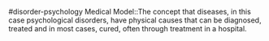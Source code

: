 #disorder-psychology 
Medical Model::The concept that diseases, in this case psychological disorders, have physical causes that can be diagnosed, treated and in most cases, cured, often through treatment in a hospital.
